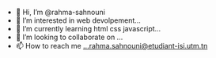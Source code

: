 - 👋 Hi, I’m @rahma-sahnouni
- 👀 I’m interested in web devolpement...
- 🌱 I’m currently learning html css javascript...
- 💞️ I’m looking to collaborate on ...
- 📫 How to reach me ...rahma.sahnouni@etudiant-isi.utm.tn

<!---
rahma-sahnouni/rahma-sahnouni is a ✨ special ✨ repository because its `README.md` (this file) appears on your GitHub profile.
You can click the Preview link to take a look at your changes.
--->
